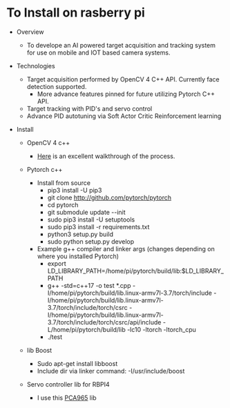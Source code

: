 # To Install on rasberry pi
* Overview
	* To develope an AI powered target acquisition and tracking system for use on mobile and IOT based camera systems.

* Technologies
	* Target acquisition performed by OpenCV 4 C++ API. Currently face detection supported.
		* More advance features pinned for future utilizing Pytorch C++ API.
	* Target tracking with PID's and servo control
	* Advance PID autotuning via Soft Actor Critic Reinforcement learning

* Install
	* OpenCV 4 c++
		 * [Here](https://cv-tricks.com/installation/opencv-4-1-ubuntu18-04/) is an excellent walkthrough of the process.

	* Pytorch c++
		* Install from source
			* pip3 install -U pip3
			* git clone http://github.com/pytorch/pytorch
			* cd pytorch
			* git submodule update --init
			* sudo pip3 install -U setuptools
			* sudo pip3 install -r requirements.txt
			* python3 setup.py build
			* sudo python setup.py develop
		* Example g++ compiler and linker args (changes depending on where you installed Pytorch)
			* export LD_LIBRARY_PATH=/home/pi/pytorch/build/lib:$LD_LIBRARY_PATH 
			* g++ -std=c++17 -o test *.cpp 
				-I/home/pi/pytorch/build/lib.linux-armv7l-3.7/torch/include 
				-I/home/pi/pytorch/build/lib.linux-armv7l-3.7/torch/include/torch/csrc 
				-I/home/pi/pytorch/build/lib.linux-armv7l-3.7/torch/include/torch/csrc/api/include 
				-L/home/pi/pytorch/build/lib 
				-lc10 -ltorch -ltorch_cpu
			* ./test

	* lib Boost
		* Sudo apt-get install libboost
		* Include dir via linker command: -I/usr/include/boost

	* Servo controller lib for RBPI4
		* I use this [PCA965](https://github.com/Reinbert/pca9685) lib

